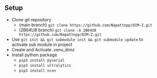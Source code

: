 ## Setup
- Clone git repository
  - (main branch) ``` git clone https://github.com/Napattnpp/DIM-Z.git ```
  - (2B64U8 branch) ``` git clone -b 2B64U8 https://github.com/Napattnpp/DIM-Z.git ```
- Use ``` git init && git submodule init && git submodule update ``` to activate sub module in project
- Create and Activate .venv_dimz
- Install python package
  - ``` pip3 install pyserial ```
  - ``` pip3 install ultralytics ```
  - ``` pip3 install ncnn ```
